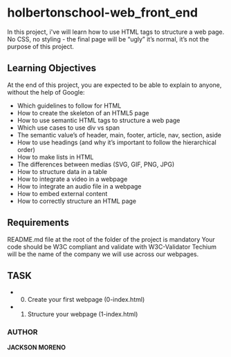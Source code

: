 # holbertonschool-web_front_end
In this project, i've will learn how to use HTML tags to structure a web page. No CSS, no styling - the final page will be “ugly” it’s normal, it’s not the purpose of this project.


## Learning Objectives

At the end of this project, you are expected to be able to explain to anyone, without the help of Google:

+ Which guidelines to follow for HTML
+ How to create the skeleton of an HTML5 page
+ How to use semantic HTML tags to structure a web page
+ Which use cases to use div vs span
+ The semantic value’s of header, main, footer, article, nav, section, aside
+ How to use headings (and why it’s important to follow the hierarchical order)
+ How to make lists in HTML
+ The differences between medias (SVG, GIF, PNG, JPG)
+ How to structure data in a table
+ How to integrate a video in a webpage
+ How to integrate an audio file in a webpage
+ How to embed external content
+ How to correctly structure an HTML page

## Requirements

README.md file at the root of the folder of the project is mandatory
Your code should be W3C compliant and validate with W3C-Validator
Techium will be the name of the company we will use across our webpages.

## TASK
+ 0. Create your first webpage (0-index.html)
+ 1. Structure your webpage (1-index.html)


### AUTHOR
**JACKSON MORENO**